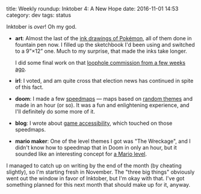 title: Weekly roundup: Inktober 4: A New Hope
date: 2016-11-01 14:53
category: dev
tags: status

Inktober is _over_!  Oh my god.

- **art**: Almost the last of the [ink drawings of Pokémon](https://lexyeevee.tumblr.com/tagged/daily-pok%C3%A9mon), all of them done in fountain pen now.  I filled up the sketchbook I'd been using and switched to a 9”×12” one.  Much to my surprise, that made the inks take longer.

    I did some final work on that [loophole commission from a few weeks ago]({filename}/dev/2016-10-02-weekly-roundup-addled.markdown).

- **irl**: I voted, and am quite cross that election news has continued in spite of this fact.

- **doom**: I made a few [speedmaps](https://twitter.com/eevee/status/791040513197559808) — maps based on [random themes](http://www.jmickle.com/genrerator/maptheme.html) and made in an hour (or so).  It was a fun and enlightening experience, and I'll definitely do some more of it.

- **blog**: I wrote about [game accessibility]({filename}/2016-10-29-accessible-games.markdown), which touched on those speedmaps.

- **mario maker**: One of the level themes I got was "The Wreckage", and I didn't know how to speedmap that in Doom in only an hour, but it sounded like an interesting concept for [a Mario level]({filename}/updates/2016-11-01-mario-maker-the-wreck.markdown).

I managed to catch up on writing by the end of the month (by cheating slightly), so I'm starting fresh in November.  The "three big things" obviously went out the window in favor of Inktober, but I'm okay with that.  I've got something planned for this next month that should make up for it, anyway.
